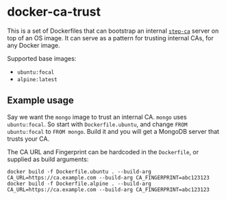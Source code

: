 # docker-ca-trust

This is a set of Dockerfiles that can bootstrap an internal [`step-ca`](https://github.com/smallstep/certificates/) server on top of an OS image.
It can serve as a pattern for trusting internal CAs, for any Docker image.

Supported base images:

* `ubuntu:focal`
* `alpine:latest`

## Example usage

Say we want the `mongo` image to trust an internal CA.  `mongo` uses `ubuntu:focal`. So start with `Dockerfile.ubuntu`, and change `FROM ubuntu:focal` to `FROM mongo`. Build it and you will get a MongoDB server that trusts your CA.

The CA URL and Fingerprint can be hardcoded in the `Dockerfile`, or supplied as build arguments:

```
docker build -f Dockerfile.ubuntu . --build-arg CA_URL=https://ca.example.com --build-arg CA_FINGERPRINT=abc123123
docker build -f Dockerfile.alpine . --build-arg CA_URL=https://ca.example.com --build-arg CA_FINGERPRINT=abc123123
```


